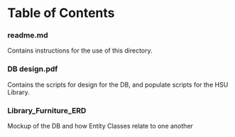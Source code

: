 # Table of Contents

### readme.md
Contains instructions for the use of this directory.

### DB design.pdf
Contains the scripts for design for the DB, and populate scripts for the HSU Library.

### Library_Furniture_ERD
Mockup of the DB and how Entity Classes relate to one another

